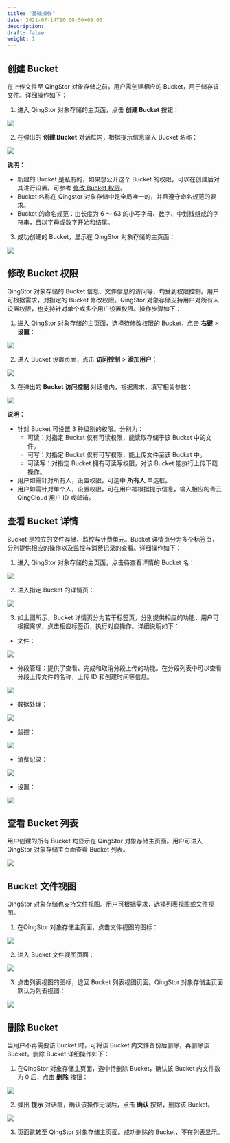 ```yaml
---
title: "基础操作"
date: 2021-07-14T10:08:56+09:00
description:
draft: false
weight: 1
---
```


## 创建 Bucket
在上传文件至 QingStor 对象存储之前，用户需创建相应的 Bucket，用于储存该文件。详细操作如下：

1. 进入 QingStor 对象存储的主页面，点击 **创建 Bucket** 按钮：

 ![](../../_images/console_main.png)

2. 在弹出的 **创建 Bucket** 对话框内，根据提示信息输入 Bucket 名称：

 ![](../../_images/create_bucket.png)

 **说明：**
   - 新建的 Bucket 是私有的，如果想公开这个 Bucket 的权限，可以在创建后对其进行设置。可参考 [修改 Bucket 权限](#修改-bucket-权限)。
   - Bucket 名称在 Qingstor 对象存储中是全局唯一的，并且遵守命名规范的要求。
   - Bucket 的命名规范：由长度为 6 ～ 63 的小写字母、数字、中划线组成的字符串，且以字母或数字开始和结尾。

3. 成功创建的 Bucket，显示在 QingStor 对象存储的主页面：

 ![](../../_images/create_bucket_list.png)

## 修改 Bucket 权限
QingStor 对象存储的 Bucket 信息、文件信息的访问等，均受到权限控制。用户可根据需求，对指定的 Bucket 修改权限。QingStor 对象存储支持用户对所有人设置权限，也支持针对单个或多个用户设置权限。操作步骤如下：

1. 进入 QingStor 对象存储的主页面，选择待修改权限的 Bucket，点击 **右键** > **设置**：

 ![](../../_images/set_bucket_acl1.png)

2. 进入 Bucket 设置页面，点击 **访问控制** > **添加用户**：

 ![](../../_images/set_bucket_acl2.png)

3. 在弹出的 **Bucket 访问控制** 对话框内，根据需求，填写相关参数：

 ![](../../_images/set_bucket_acl3.png)

 **说明：**
   - 针对 Bucket 可设置 3 种级别的权限。分别为：
       - 可读：对指定 Bucket 仅有可读权限，能读取存储于该 Bucket 中的文件。
	   - 可写：对指定 Bucket 仅有可写权限，能上传文件至该 Bucket 中。
	   - 可读写：对指定 Bucket 拥有可读写权限，对该 Bucket 能执行上传下载操作。
   - 用户如需针对所有人，设置权限，可选中 **所有人** 单选框。
   - 用户如需针对单个人，设置权限，可在用户框根据提示信息，输入相应的青云 QingCloud 用户 ID 或邮箱。

## 查看 Bucket 详情
Bucket 是独立的文件存储、监控与计费单元。Bucket 详情页分为多个标签页，分别提供相应的操作以及监控与消费记录的查看。详细操作如下：

1. 进入 QingStor 对象存储的主页面，点击待查看详情的 Bucket 名：

 ![](../../_images/bucket_info1.png)

2. 进入指定 Bucket 的详情页：

 ![](../../_images/bucket_info2.png)

3. 如上图所示，Bucket 详情页分为若干标签页，分别提供相应的功能，用户可根据需求，点击相应标签页，执行对应操作。详细说明如下：
- 文件：

 ![](../../_images/bucket_info3.png)

- 分段管理：提供了查看、完成和取消分段上传的功能。在分段列表中可以查看分段上传文件的名称，上传 ID 和创建时间等信息。

 ![](../../_images/bucket_info4.png)

- 数据处理：

 ![](../../_images/bucket_info5.png)

- 监控：

 ![](../../_images/bucket_info6.png)

- 消费记录：

 ![](../../_images/bucket_info7.png)

- 设置：

 ![](../../_images/bucket_info8.png)

## 查看 Bucket 列表
用户创建的所有 Bucket 均显示在 QingStor 对象存储主页面。用户可进入 QingStor 对象存储主页面查看 Bucket 列表。

![](../../_images/create_bucket_list.png)

## Bucket 文件视图
QingStor 对象存储也支持文件视图。用户可根据需求，选择列表视图或文件视图。

1. 在QingStor 对象存储主页面，点击文件视图的图标：

 ![](../../_images/bucket_view1.png)

2. 进入 Bucket 文件视图页面：

 ![](../../_images/bucket_view2.png)

3. 点击列表视图的图标，退回 Bucket 列表视图页面。QingStor 对象存储主页面默认为列表视图：

 ![](../../_images/bucket_view3.png)

## 删除 Bucket
当用户不再需要该 Bucket 时，可将该 Bucket 内文件备份后删除，再删除该 Bucket。删除 Bucket 详细操作如下：

1. 在QingStor 对象存储主页面，选中待删除 Bucket，确认该 Bucket 内文件数为 0 后，点击 **删除** 按钮：

 ![](../../_images/delete_bucket1.png)

2. 弹出 **提示** 对话框，确认该操作无误后，点击 **确认** 按钮，删除该 Bucket。

 ![](../../_images/delete_bucket2.png)

3. 页面跳转至 QingStor 对象存储主页面。成功删除的 Bucket，不在列表显示。
